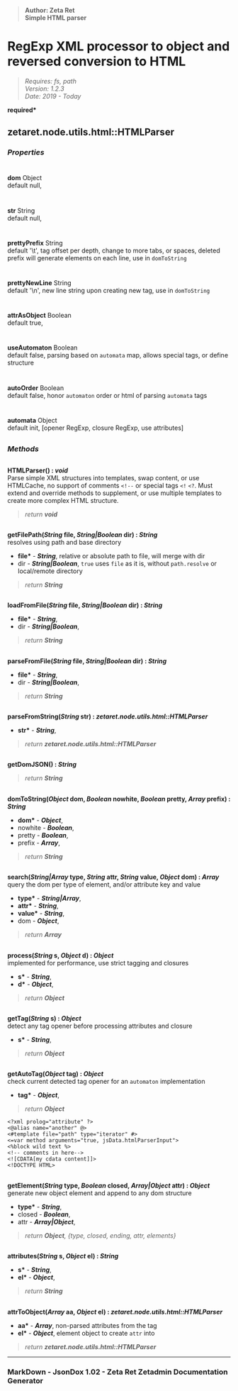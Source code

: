 > __Author: Zeta Ret__  
> __Simple HTML parser__  
# RegExp XML processor to object and reversed conversion to HTML  
> *Requires: fs, path*  
> *Version: 1.2.3*  
> *Date: 2019 - Today*  

__required*__

## zetaret.node.utils.html::HTMLParser  

### *Properties*  

#  
__dom__ Object  
default null,   

#  
__str__ String  
default null,   

#  
__prettyPrefix__ String  
default '\t', tag offset per depth, change to more tabs, or spaces, deleted prefix will generate elements on each line, use in `domToString`  

#  
__prettyNewLine__ String  
default '\n', new line string upon creating new tag, use in `domToString`  

#  
__attrAsObject__ Boolean  
default true,   

#  
__useAutomaton__ Boolean  
default false, parsing based on `automata` map, allows special tags, or define structure  

#  
__autoOrder__ Boolean  
default false, honor `automaton` order or html of parsing `automata` tags  

#  
__automata__ Object  
default init, [opener RegExp, closure RegExp, use attributes]  


##  
### *Methods*  

##  
__HTMLParser() : *void*__  
Parse simple XML structures into templates, swap content, or use HTMLCache, no support of comments `<!--` or special tags `<!` `<?`. Must extend and override methods to supplement, or use multiple templates to create more complex HTML structure.  
> *return __void__*  

##  
__getFilePath(*String* file, *String|Boolean* dir) : *String*__  
resolves using path and base directory  
- __file*__ - __*String*__, relative or absolute path to file, will merge with dir  
- dir - __*String|Boolean*__, `true` uses `file` as it is, without `path.resolve` or local/remote directory  
> *return __String__*  

##  
__loadFromFile(*String* file, *String|Boolean* dir) : *String*__  
  
- __file*__ - __*String*__,   
- dir - __*String|Boolean*__,   
> *return __String__*  

##  
__parseFromFile(*String* file, *String|Boolean* dir) : *String*__  
  
- __file*__ - __*String*__,   
- dir - __*String|Boolean*__,   
> *return __String__*  

##  
__parseFromString(*String* str) : *zetaret.node.utils.html::HTMLParser*__  
  
- __str*__ - __*String*__,   
> *return __zetaret.node.utils.html::HTMLParser__*  

##  
__getDomJSON() : *String*__  
  
> *return __String__*  

##  
__domToString(*Object* dom, *Boolean* nowhite, *Boolean* pretty, *Array* prefix) : *String*__  
  
- __dom*__ - __*Object*__,   
- nowhite - __*Boolean*__,   
- pretty - __*Boolean*__,   
- prefix - __*Array*__,   
> *return __String__*  

##  
__search(*String|Array* type, *String* attr, *String* value, *Object* dom) : *Array*__  
query the dom per type of element, and/or attribute key and value  
- __type*__ - __*String|Array*__,   
- __attr*__ - __*String*__,   
- __value*__ - __*String*__,   
- dom - __*Object*__,   
> *return __Array__*  

##  
__process(*String* s, *Object* d) : *Object*__  
implemented for performance, use strict tagging and closures  
- __s*__ - __*String*__,   
- __d*__ - __*Object*__,   
> *return __Object__*  

##  
__getTag(*String* s) : *Object*__  
detect any tag opener before processing attributes and closure  
- __s*__ - __*String*__,   
> *return __Object__*  

##  
__getAutoTag(*Object* tag) : *Object*__  
check current detected tag opener for an `automaton` implementation  
- __tag*__ - __*Object*__,   
> *return __Object__*  
```
<?xml prolog="attribute" ?>  
<@alias name="another" @>  
<#template file="path" type="iterator" #>  
<=var method arguments="true, jsData.htmlParserInput">  
<%block wild text %>  
<!-- comments in here-->  
<![CDATA[my cdata content]]>  
<!DOCTYPE HTML>  
```
##  
__getElement(*String* type, *Boolean* closed, *Array|Object* attr) : *Object*__  
generate new object element and append to any dom structure  
- __type*__ - __*String*__,   
- closed - __*Boolean*__,   
- attr - __*Array|Object*__,   
> *return __Object__, {type, closed, ending, attr, elements}*  

##  
__attributes(*String* s, *Object* el) : *String*__  
  
- __s*__ - __*String*__,   
- __el*__ - __*Object*__,   
> *return __String__*  

##  
__attrToObject(*Array* aa, *Object* el) : *zetaret.node.utils.html::HTMLParser*__  
  
- __aa*__ - __*Array*__, non-parsed attributes from the tag  
- __el*__ - __*Object*__, element object to create `attr` into  
> *return __zetaret.node.utils.html::HTMLParser__*  

---  
### MarkDown - JsonDox 1.02 - Zeta Ret Zetadmin Documentation Generator